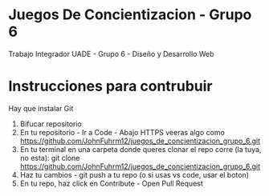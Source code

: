 # Juegos De Concientizacion - Grupo 6

Trabajo Integrador UADE - Grupo 6 - Diseño y Desarrollo Web

# Instrucciones para contrubuir

Hay que instalar Git

1. Bifucar repositorio
2. En tu repositorio - Ir a Code - Abajo HTTPS veeras algo como https://github.com/JohnFuhrm12/juegos_de_concientizacion_grupo_6.git
3. En tu terminal en una carpeta donde queres clonar el repo corre (la tuya, no esta): git clone https://github.com/JohnFuhrm12/juegos_de_concientizacion_grupo_6.git
4. Haz tu cambios - git push a tu repo (o si usas vs code, usar el boton)
5. En tu repo, haz click en Contribute - Open Pull Request
